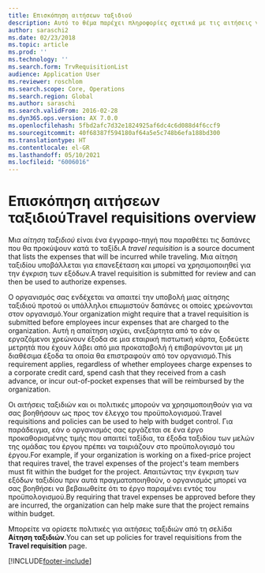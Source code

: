 ```yaml
---
title: Επισκόπηση αιτήσεων ταξιδιού
description: Αυτό το θέμα παρέχει πληροφορίες σχετικά με τις αιτήσεις για ταξίδια. Έγγραφα αίτησης ταξιδιού για προγραμματισμένες δαπάνες μετακίνησης.
author: saraschi2
ms.date: 02/23/2018
ms.topic: article
ms.prod: ''
ms.technology: ''
ms.search.form: TrvRequisitionList
audience: Application User
ms.reviewer: roschlom
ms.search.scope: Core, Operations
ms.search.region: Global
ms.author: saraschi
ms.search.validFrom: 2016-02-28
ms.dyn365.ops.version: AX 7.0.0
ms.openlocfilehash: 5fbd2afc7d32e1824925af6dc4c6d088d4f6ccf9
ms.sourcegitcommit: 40f68387f594180af64a5e5c748b6efa188bd300
ms.translationtype: HT
ms.contentlocale: el-GR
ms.lasthandoff: 05/10/2021
ms.locfileid: "6006016"
---
```

# <a name="travel-requisitions-overview"></a><span data-ttu-id="70af3-104">Επισκόπηση αιτήσεων ταξιδιού</span><span class="sxs-lookup"><span data-stu-id="70af3-104">Travel requisitions overview</span></span>

<span data-ttu-id="70af3-105">Μια *αίτηση ταξιδιού* είναι ένα έγγραφο-πηγή που παραθέτει τις δαπάνες που θα προκύψουν κατά το ταξίδι.</span><span class="sxs-lookup"><span data-stu-id="70af3-105">A *travel requisition* is a source document that lists the expenses that will be incurred while traveling.</span></span> <span data-ttu-id="70af3-106">Μια αίτηση ταξιδίου υποβάλλεται για επανεξέταση και μπορεί να χρησιμοποιηθεί για την έγκριση των εξόδων.</span><span class="sxs-lookup"><span data-stu-id="70af3-106">A travel requisition is submitted for review and can then be used to authorize expenses.</span></span>

<span data-ttu-id="70af3-107">Ο οργανισμός σας ενδέχεται να απαιτεί την υποβολή μιας αίτησης ταξιδιού προτού οι υπάλληλοι επωμιστούν δαπάνες οι οποίες χρεώνονται στον οργανισμό.</span><span class="sxs-lookup"><span data-stu-id="70af3-107">Your organization might require that a travel requisition is submitted before employees incur expenses that are charged to the organization.</span></span> <span data-ttu-id="70af3-108">Αυτή η απαίτηση ισχύει, ανεξάρτητα από το εάν οι εργαζόμενοι χρεώνουν έξοδα σε μια εταιρική πιστωτική κάρτα, ξοδεύετε μετρητά που έχουν λάβει από μια προκαταβολή ή επιβαρύνονται με μη διαθέσιμα έξοδα τα οποία θα επιστραφούν από τον οργανισμό.</span><span class="sxs-lookup"><span data-stu-id="70af3-108">This requirement applies, regardless of whether employees charge expenses to a corporate credit card, spend cash that they received from a cash advance, or incur out-of-pocket expenses that will be reimbursed by the organization.</span></span>

<span data-ttu-id="70af3-109">Οι αιτήσεις ταξιδιών και οι πολιτικές μπορούν να χρησιμοποιηθούν για να σας βοηθήσουν ως προς τον έλεγχο του προϋπολογισμού.</span><span class="sxs-lookup"><span data-stu-id="70af3-109">Travel requisitions and policies can be used to help with budget control.</span></span> <span data-ttu-id="70af3-110">Για παράδειγμα, εάν ο οργανισμός σας εργάζεται σε ένα έργο προκαθορισμένης τιμής που απαιτεί ταξίδια, τα έξοδα ταξιδίου των μελών της ομάδας του έργου πρέπει να ταιριάζουν στο προϋπολογισμό του έργου.</span><span class="sxs-lookup"><span data-stu-id="70af3-110">For example, if your organization is working on a fixed-price project that requires travel, the travel expenses of the project's team members must fit within the budget for the project.</span></span> <span data-ttu-id="70af3-111">Απαιτώντας την έγκριση των εξόδων ταξιδίου πριν αυτά πραγματοποιηθούν, ο οργανισμός μπορεί να σας βοηθήσει να βεβαιωθείτε ότι το έργο παραμένει εντός του προϋπολογισμού.</span><span class="sxs-lookup"><span data-stu-id="70af3-111">By requiring that travel expenses be approved before they are incurred, the organization can help make sure that the project remains within budget.</span></span>

<span data-ttu-id="70af3-112">Μπορείτε να ορίσετε πολιτικές για αιτήσεις ταξιδιών από τη σελίδα **Αίτηση ταξιδιών**.</span><span class="sxs-lookup"><span data-stu-id="70af3-112">You can set up policies for travel requisitions from the **Travel requisition** page.</span></span>


[!INCLUDE[footer-include](../includes/footer-banner.md)]